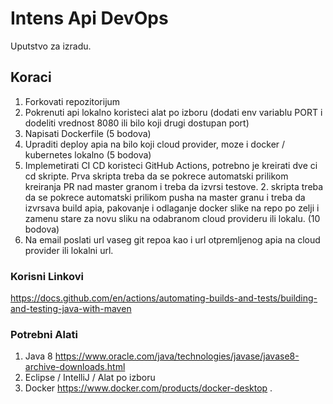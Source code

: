 # Intens Api DevOps
Uputstvo za izradu.

## Koraci
1. Forkovati repozitorijum
2. Pokrenuti api lokalno koristeci alat po izboru (dodati env variablu PORT i dodeliti vrednost 8080 ili bilo koji drugi dostupan port)
3. Napisati Dockerfile (5 bodova)
4. Upraditi deploy apia na bilo koji cloud provider, moze i docker / kubernetes lokalno (5 bodova)
5. Implemetirati CI CD koristeci GitHub Actions, potrebno je kreirati dve ci cd skripte. Prva skripta treba da se pokrece automatski prilikom kreiranja PR nad master granom i treba da izvrsi testove. 2. skripta treba da se pokrece automatski prilikom pusha na master granu i treba da izvrsava build apia, pakovanje i odlaganje docker slike na repo po zelji i zamenu stare za novu sliku na odabranom cloud provideru ili lokalu. (10 bodova)
6. Na email poslati url vaseg git repoa kao i url otpremljenog apia na cloud provider ili lokalni url.

### Korisni Linkovi
https://docs.github.com/en/actions/automating-builds-and-tests/building-and-testing-java-with-maven

### Potrebni Alati
1. Java 8 https://www.oracle.com/java/technologies/javase/javase8-archive-downloads.html
2. Eclipse / IntelliJ / Alat po izboru
3. Docker https://www.docker.com/products/docker-desktop
.
